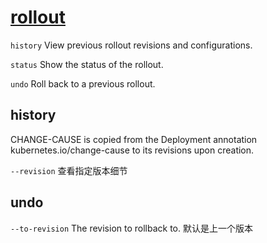 # [rollout](https://kubernetes.io/docs/reference/generated/kubectl/kubectl-commands#rollout)

`history` View previous rollout revisions and configurations.

`status` Show the status of the rollout.

`undo` Roll back to a previous rollout.

## history

CHANGE-CAUSE is copied from the Deployment annotation kubernetes.io/change-cause to its revisions upon creation.

`--revision` 查看指定版本细节

## undo

`--to-revision` The revision to rollback to. 默认是上一个版本
